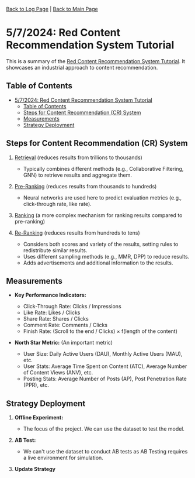 [Back to Log Page](../README.md) | [Back to Main Page](../../../README.md)

# 5/7/2024: Red Content Recommendation System Tutorial

This is a summary of the [Red Content Recommendation System Tutorial](https://youtu.be/5dTOPen28ts?si=qhYBTACSpeeFZXqk). It showcases an industrial approach to content recommendation.

## Table of Contents
- [5/7/2024: Red Content Recommendation System Tutorial](#572024-red-content-recommendation-system-tutorial)
  - [Table of Contents](#table-of-contents)
  - [Steps for Content Recommendation (CR) System](#steps-for-content-recommendation-cr-system)
  - [Measurements](#measurements)
  - [Strategy Deployment](#strategy-deployment)

## Steps for Content Recommendation (CR) System
1. [Retrieval](./RedRS_tutorial_Retrieval.md) (reduces results from trillions to thousands)
   - Typically combines different methods (e.g., Collaborative Filtering, GNN) to retrieve results and aggregate them.

2. [Pre-Ranking]() (reduces results from thousands to hundreds)
   - Neural networks are used here to predict evaluation metrics (e.g., click-through rate, like rate).

3. [Ranking]() (a more complex mechanism for ranking results compared to pre-ranking)

4. [Re-Ranking]() (reduces results from hundreds to tens)
   - Considers both scores and variety of the results, setting rules to redistribute similar results.
   - Uses different sampling methods (e.g., MMR, DPP) to reduce results.
   - Adds advertisements and additional information to the results.

## Measurements
- **Key Performance Indicators:**
  - Click-Through Rate: Clicks / Impressions
  - Like Rate: Likes / Clicks
  - Share Rate: Shares / Clicks
  - Comment Rate: Comments / Clicks
  - Finish Rate: (Scroll to the end / Clicks) × f(length of the content)

- **North Star Metric:** (An important metric)
  - User Size: Daily Active Users (DAU), Monthly Active Users (MAU), etc.
  - User Stats: Average Time Spent on Content (ATC), Average Number of Content Views (ANV), etc.
  - Posting Stats: Average Number of Posts (AP), Post Penetration Rate (PPR), etc.

## Strategy Deployment
1. **Offline Experiment:**
   - The focus of the project. We can use the dataset to test the model.

2. **AB Test:**
   - We can't use the dataset to conduct AB tests as AB Testing requires a live environment for simulation.

3. **Update Strategy**